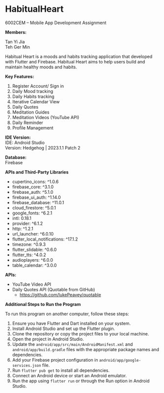 # HabitualHeart
6002CEM – Mobile App Development Assignment 

**Members:**

Tan Yi Jia\
Teh Ger Min

Habitual Heart is a moods and habits tracking application that developed with Flutter and Firebase. 
Habitual Heart aims to help users build and maintain healthy moods and habits. 

**Key Features:**

1. Register Account/ Sign in
2. Daily Mood tracking
3. Daily Habits tracking
4. Iterative Calendar View
5. Daily Quotes
6. Meditation Guides
7. Meditation Videos (YouTube API)
8. Daily Reminder
9. Profile Management

**IDE Version:**\
IDE: Android Studio\
Version: Hedgehog | 2023.1.1 Patch 2

**Database:**\
Firebase

**APIs and Third-Party Libraries**
 -  cupertino_icons: ^1.0.6
 - firebase_core: ^3.1.0
 - firebase_auth: ^5.1.0
 - firebase_ui_auth: ^1.14.0
 - firebase_database: ^11.0.1
 - cloud_firestore: ^5.0.1
 - google_fonts: ^6.2.1
 - intl: 0.18.1
 - provider: ^6.1.2
 - http: ^1.2.1
 - url_launcher: ^6.0.10
 - flutter_local_notifications: ^17.1.2
 - timezone: ^0.9.3
 - flutter_slidable: ^0.6.0
 - flutter_tts: ^4.0.2
 - audioplayers: ^6.0.0
 - table_calendar: ^3.0.0

**APIs:**
- YouTube Video API
- Daily Quotes API (Quotable from GitHub)
  - https://github.com/lukePeavey/quotable


**Additional Steps to Run the Program**

To run this program on another computer, follow these steps:
1. Ensure you have Flutter and Dart installed on your system.
2. Install Android Studio and set up the Flutter plugin.
3. Clone the repository or copy the project files to your local machine.
4. Open the project in Android Studio.
5. Update the `android/app/src/main/AndroidManifest.xml` and `android/app/build.gradle` files with the appropriate package names and dependencies.
6. Add your Firebase project configuration in `android/app/google-services.json` file.
7. Run `flutter pub get` to install all dependencies.
8. Connect an Android device or start an Android emulator.
9. Run the app using `flutter run` or through the Run option in Android Studio.
